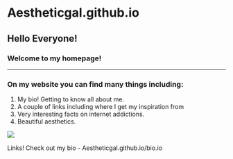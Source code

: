 # Aestheticgal.github.io
## Hello Everyone!
### Welcome to my homepage!
 ---
### On my website you can find many things including:
1. My bio! Getting to know all about me.
1. A couple of links including where I get my inspiration from 
1. Very interesting facts on internet addictions.
1. Beautiful aesthetics.

![](https://i.pinimg.com/564x/83/82/cf/8382cf2778509585dbce1d7eb506310b.jpg)

Links!
Check out my bio - Aestheticgal.github.io/bio.io

